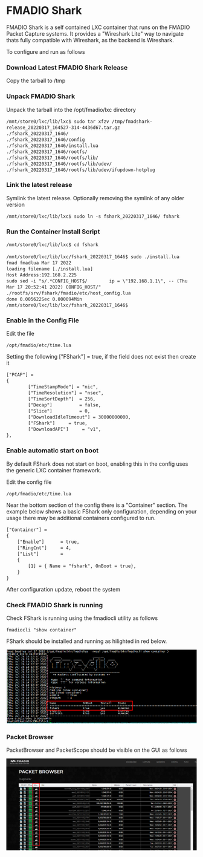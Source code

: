 # FMADIO Shark

FMADIO Shark is a self contained LXC container that runs on the FMADIO Packet Capture systems. It provides a "Wireshark Lite" way to navigate thats fully compatible with Wireshark, as the backend is Wireshark.

To configure and run as follows

### Download Latest FMADIO Shark Release

Copy the tarball to /tmp

### Unpack FMADIO Shark

Unpack the tarball into the /opt/fmadio/lxc directory

```
/mnt/store0/lxc/lib/lxc$ sudo tar xfzv /tmp/fmadshark-release_20220317_164527-314-4436d67.tar.gz
./fshark_20220317_1646/
./fshark_20220317_1646/config
./fshark_20220317_1646/install.lua
./fshark_20220317_1646/rootfs/
./fshark_20220317_1646/rootfs/lib/
./fshark_20220317_1646/rootfs/lib/udev/
./fshark_20220317_1646/rootfs/lib/udev/ifupdown-hotplug

```

### Link the latest release

Symlink the latest release. Optionally removing the symlink of any older version

```
/mnt/store0/lxc/lib/lxc$ sudo ln -s fshark_20220317_1646/ fshark

```

### Run the Container Install Script

```
/mnt/store0/lxc/lib/lxc$ cd fshark

/mnt/store0/lxc/lib/lxc/fshark_20220317_1646$ sudo ./install.lua
fmad fmadlua Mar 17 2022
loading filename [./install.lua]
Host Address:192.168.2.225
sudo sed -i "s/.*CONFIG_HOST$/        ip = \"192.168.1.1\", -- (Thu Mar 17 20:52:41 2022) CONFIG_HOST/" ./rootfs/srv/fshark/fmadio/etc/host_config.lua
done 0.005622Sec 0.000094Min
/mnt/store0/lxc/lib/lxc/fshark_20220317_1646$

```

### Enable in the Config File

Edit the file&#x20;

```
/opt/fmadio/etc/time.lua
```

Setting the following \["FShark"] = true,  if the field does not exist then create it

```
["PCAP"] =
{
        ["TimeStampMode"] = "nic",
        ["TimeResolution"] = "nsec",
        ["TimeSortDepth"]  = 256,
        ["Decap"]          = false,
        ["Slice"]          = 0,
        ["DownloadIdleTimeout"] = 30000000000,
        ["FShark"]     = true,
        ["DownloadAPI"]     = "v1",
},

```

### Enable automatic start on boot

By default FShark does not start on boot, enabling this in the config uses the generic LXC container framework.

Edit the config file

```
/opt/fmadio/etc/time.lua
```

Near the bottom section of the config there is a "Container" section. The example below shows a basic FShark only configuration, depending on your usage there may be additional containers configured to run.

```
["Container"] =
{
    ["Enable"]      = true,
    ["RingCnt"]     = 4,
    ["List"]        =
    {
        [1] = { Name = "fshark", OnBoot = true},
    }
}
```

After configuration update, reboot the system

### Check FMADIO Shark is running

Check FShark is running using the fmadiocli utility as follows

```
fmadiocli "show container"
```

FShark should be installed and running as hilighted in red below.

![Check FShark status](../.gitbook/assets/image.png)

### Packet Browser

&#x20;PacketBrowser and PacketScope should be visible on the GUI as follows

![FShark Packet Viewing](<../.gitbook/assets/image (129) (1).png>)
